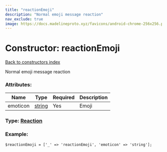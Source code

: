 ```yaml
---
title: "reactionEmoji"
description: "Normal emoji message reaction"
nav_exclude: true
image: https://docs.madelineproto.xyz/favicons/android-chrome-256x256.png
---
```

# Constructor: reactionEmoji  
[Back to constructors index](/API_docs/constructors/index.html)



Normal emoji message reaction

### Attributes:

| Name     |    Type       | Required | Description |
|----------|---------------|----------|-------------|
|emoticon|[string](/API_docs/types/string.html) | Yes|Emoji|



### Type: [Reaction](/API_docs/types/Reaction.html)


### Example:

```
$reactionEmoji = ['_' => 'reactionEmoji', 'emoticon' => 'string'];
```  
